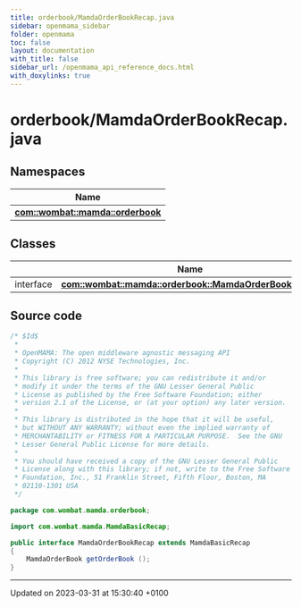 ```yaml
---
title: orderbook/MamdaOrderBookRecap.java
sidebar: openmama_sidebar
folder: openmama
toc: false
layout: documentation
with_title: false
sidebar_url: /openmama_api_reference_docs.html
with_doxylinks: true
---
```


# orderbook/MamdaOrderBookRecap.java



## Namespaces

| Name           |
| -------------- |
| **[com::wombat::mamda::orderbook](namespacecom_1_1wombat_1_1mamda_1_1orderbook.html)**  |

## Classes

|                | Name           |
| -------------- | -------------- |
| interface | **[com::wombat::mamda::orderbook::MamdaOrderBookRecap](interfacecom_1_1wombat_1_1mamda_1_1orderbook_1_1MamdaOrderBookRecap.html)**  |




## Source code

```java
/* $Id$
 *
 * OpenMAMA: The open middleware agnostic messaging API
 * Copyright (C) 2012 NYSE Technologies, Inc.
 *
 * This library is free software; you can redistribute it and/or
 * modify it under the terms of the GNU Lesser General Public
 * License as published by the Free Software Foundation; either
 * version 2.1 of the License, or (at your option) any later version.
 *
 * This library is distributed in the hope that it will be useful,
 * but WITHOUT ANY WARRANTY; without even the implied warranty of
 * MERCHANTABILITY or FITNESS FOR A PARTICULAR PURPOSE.  See the GNU
 * Lesser General Public License for more details.
 *
 * You should have received a copy of the GNU Lesser General Public
 * License along with this library; if not, write to the Free Software
 * Foundation, Inc., 51 Franklin Street, Fifth Floor, Boston, MA
 * 02110-1301 USA
 */

package com.wombat.mamda.orderbook;

import com.wombat.mamda.MamdaBasicRecap;

public interface MamdaOrderBookRecap extends MamdaBasicRecap
{
    MamdaOrderBook getOrderBook ();
}
```


-------------------------------

Updated on 2023-03-31 at 15:30:40 +0100
